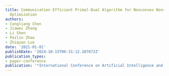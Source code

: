 ```yaml
---
title: Communication Efficient Primal-Dual Algorithm for Nonconvex Nonsmooth Distributed
  Optimization
authors:
- Congliang Chen
- Jiawei Zhang
- Li Shen
- Peilin Zhao
- Zhiquan Luo
date: '2021-01-01'
publishDate: '2024-10-15T06:31:12.207672Z'
publication_types:
- paper-conference
publication: '*International Conference on Artificial Intelligence and Statistics*'
---
```

